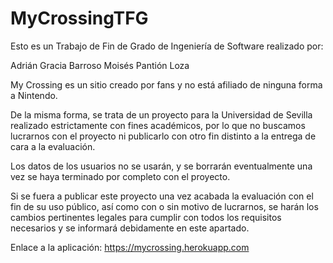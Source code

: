# MyCrossingTFG

Esto es un Trabajo de Fin de Grado de Ingeniería de Software realizado por:

Adrián Gracia Barroso
Moisés Pantión Loza

My Crossing es un sitio creado por fans y no está afiliado de ninguna forma a Nintendo.

De la misma forma, se trata de un proyecto para la Universidad de Sevilla realizado estrictamente 
con fines académicos, por lo que no buscamos lucrarnos con el proyecto ni publicarlo con otro 
fin distinto a la entrega de cara a la evaluación.

Los datos de los usuarios no se usarán, y se borrarán eventualmente una vez se haya terminado 
por completo con el proyecto.

Si se fuera a publicar este proyecto una vez acabada la evaluación con el fin de su uso público, 
así como con o sin motivo de lucrarnos, se harán los cambios pertinentes legales para cumplir con 
todos los requisitos necesarios y se informará debidamente en este apartado.

Enlace a la aplicación: https://mycrossing.herokuapp.com